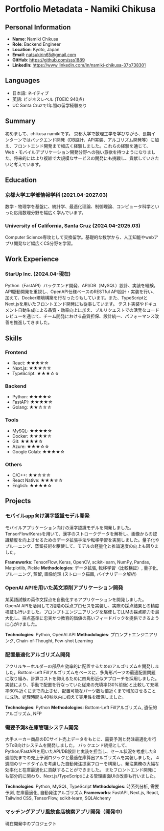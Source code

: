# Portfolio Metadata - Namiki Chikusa

## Personal Information
- **Name**: Namiki Chikusa
- **Role**: Backend Engineer
- **Location**: Kyoto, Japan
- **Email**: natsukirin65@gmail.com
- **GitHub**: https://github.com/sss1889
- **LinkedIn**: https://www.linkedin.com/in/namiki-chikusa-37b738301

## Languages
- 日本語: ネイティブ
- 英語: ビジネスレベル (TOEIC 940点)
- UC Santa Cruzで1年間の留学経験あり

## Summary
初めまして、chikusa namikiです。
京都大学で数理工学を学びながら、長期インターンではバックエンド開発（DB設計、API実装、アルゴリズム開発等）に加え、フロントエンド開発まで幅広く経験しました。これらの経験を通じて、Web・モバイルアプリケーション開発分野への強い意欲を持つようになりました。将来的にはより複雑で大規模なサービスの開発にも挑戦し、貢献していきたいと考えています。

## Education

### 京都大学工学部情報学科 (2021.04-2027.03)
数学・物理学を基盤に、統計学、最適化理論、制御理論、コンピュータ科学といった応用数理分野を幅広く学んでいます。

### University of California, Santa Cruz (2024.04-2025.03)
Computer Science専攻として交換留学。基礎的な数学から、人工知能やwebアプリ開発など幅広くCS分野を学習。

## Work Experience

### StarUp Inc. (2024.04-現在)
Python（FastAPI）バックエンド開発、API/DB（MySQL）設計、実装を経験。API駆動開発を重視し、OpenAPI仕様ベースのRESTful API設計・実装を行い、加えて、Docker環境構築を行なったりもしています。また、TypeScriptとNext.jsを用いたフロントエンド開発にも従事しています。
テスト実装やドキュメント自動生成による品質・効率向上に加え、プルリクエストでの活発なコードレビューを通じて、チーム開発における品質担保、設計統一、パフォーマンス改善を推進してきました。

## Skills

### Frontend
- React: ★★★☆☆
- Next.js: ★★★☆☆
- TypeScript: ★★★☆☆

### Backend
- Python: ★★★★☆
- FastAPI: ★★★★☆
- Golang: ★★☆☆☆

### Tools
- MySQL: ★★★★☆
- Docker: ★★★★☆
- Git: ★★★★☆
- Azure: ★★★☆☆
- Google Colab: ★★★★☆

### Others
- C/C++: ★★☆☆☆
- React Native: ★★★☆☆
- English: ★★★★☆

## Projects

### モバイルapp向け漢字認識モデル開発
モバイルアプリケーション向けの漢字認識モデルを開発しました。TensorFlow/Kerasを用いて、漢字のストロークデータを解析し、画像からの認識精度を向上させるためのデータ拡張手法や転移学習を実施しました。量子化やプルーニング、蒸留技術を駆使して、モデルの軽量化と推論速度の向上も図りました。

**Frameworks**: TensorFlow, Keras, OpenCV, scikit-learn, NumPy, Pandas, Matplotlib, Pickle
**Methodologies**: データ拡張, 転移学習（比較検証）, 量子化, プルーニング, 蒸留, 画像処理 (ストローク描画, バイナリデータ解析)

### OpenAI APIを用いた英文添削アプリケーション開発
某英語試験の英作文採点を自動化するアプリケーションを開発しました。OpenAI APIを活用して2段階の採点プロセスを実装し、実際の採点結果との精度検証も行いました。プロンプトエンジニアリングを駆使してLLMの採点能力を最大化し、採点基準に忠実かつ教育的価値の高いフィードバックを提供できるように心がけました。

**Technologies**: Python, OpenAI API
**Methodologies**: プロンプトエンジニアリング, Chain-of-Thought, Few-shot Learning

### 配置最適化アルゴリズム開発
アクリルキーホルダーの部品を効率的に配置するためのアルゴリズムを開発しました。Bottom-Left Fillアルゴリズムをベースに、多角形パーツの最適配置問題に取り組み、計算コストを抑えるために四角形近似アプローチを採用しました。実装により、手動で配置を行なっていた従来の充填率(30%前後)と比較して充填率60%近くにまで向上させ、配置可能なパーツ数も倍近くまで増加させることに成功。処理時間も40秒以内に抑えて実用性を確保しました。

**Technologies**: Python
**Methodologies**: Bottom-Left Fillアルゴリズム, 遺伝的アルゴリズム, NFP

### 需要予測&在庫管理システム開発
大手メーカー商品のECサイト売上データをもとに、需要予測と発注最適化を行うToB向けシステムを開発しました。
バックエンド統括として、Python/FastAPIを用いたAPI/DB設計と実装を担当し、セール状況を考慮した8週間先までの売上予測ロジックと最適在庫算出アルゴリズムを実装しました。
4週間のリードタイムを考慮した自動発注提案フローを構築し、発注業務の大幅な効率化と在庫最適化に貢献することができました。
またフロントエンド開発にも部分的に関わり、Next.js/TypeScriptによる管理画面UIの改善も行いました。

**Technologies**: Python, MySQL, TypeScript
**Methodologies**: 時系列分析, 需要予測, 在庫最適化, 自動発注アルゴリズム
**Frameworks**: FastAPI, Next.js, React, Tailwind CSS, TensorFlow, scikit-learn, SQLAlchemy

### マッチングアプリ風飲食店検索アプリ開発（開発中）
現在開発中のプロジェクト